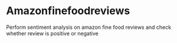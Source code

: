 # Amazonfinefoodreviews
Perform sentiment analysis on amazon fine food reviews and check whether review is positive or negative
